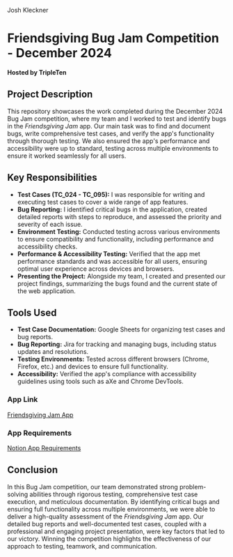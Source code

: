 Josh Kleckner

# Friendsgiving Bug Jam Competition - December 2024  
**Hosted by TripleTen**

## Project Description
This repository showcases the work completed during the December 2024 Bug Jam competition, where my team and I worked to test and identify bugs in the *Friendsgiving Jam* app. Our main task was to find and document bugs, write comprehensive test cases, and verify the app's functionality through thorough testing. We also ensured the app's performance and accessibility were up to standard, testing across multiple environments to ensure it worked seamlessly for all users.

## Key Responsibilities  
- **Test Cases (TC_024 - TC_095):** I was responsible for writing and executing test cases to cover a wide range of app features.  
- **Bug Reporting:** I identified critical bugs in the application, created detailed reports with steps to reproduce, and assessed the priority and severity of each issue.  
- **Environment Testing:** Conducted testing across various environments to ensure compatibility and functionality, including performance and accessibility checks.  
- **Performance & Accessibility Testing:** Verified that the app met performance standards and was accessible for all users, ensuring optimal user experience across devices and browsers.
- **Presenting the Project:** Alongside my team, I created and presented our project findings, summarizing the bugs found and the current state of the web application.

## Tools Used  
- **Test Case Documentation:** Google Sheets for organizing test cases and bug reports.  
- **Bug Reporting:** Jira for tracking and managing bugs, including status updates and resolutions.  
- **Testing Environments:** Tested across different browsers (Chrome, Firefox, etc.) and devices to ensure full functionality.  
- **Accessibility:** Verified the app's compliance with accessibility guidelines using tools such as aXe and Chrome DevTools.  

### App Link  
[Friendsgiving Jam App](https://sharrine8.github.io/code-jam_react/)  

### App Requirements  
[Notion App Requirements](https://www.notion.so/App-Requirements-1536ed1efc938067bb93c918b3fa739f?pvs=21)

## Conclusion
In this Bug Jam competition, our team demonstrated strong problem-solving abilities through rigorous testing, comprehensive test case execution, and meticulous documentation. By identifying critical bugs and ensuring full functionality across multiple environments, we were able to deliver a high-quality assessment of the *Friendsgiving Jam* app. Our detailed bug reports and well-documented test cases, coupled with a professional and engaging project presentation, were key factors that led to our victory. Winning the competition highlights the effectiveness of our approach to testing, teamwork, and communication.
